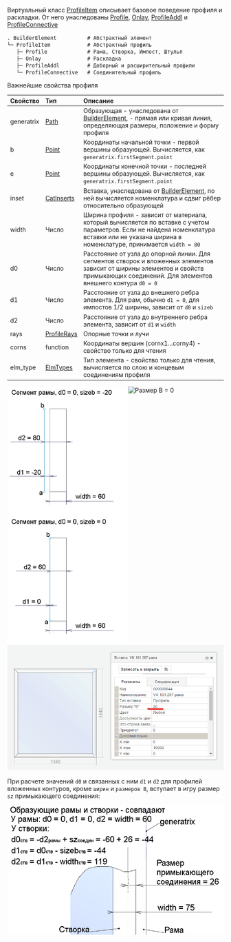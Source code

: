 Виртуальный класс [ProfileItem](ProfileItem.html) описывает базовое поведение профиля и раскладки.
От него унаследованы [Profile](Profile.html), [Onlay](Onlay.html), [ProfileAddl](ProfileAddl.html) и [ProfileConnective](ProfileConnective.html)
```
. BuilderElement          # Абстрактный элемент
└─ ProfileItem            # Абстрактный профиль
   ├─ Profile             # Рама, Створка, Импост, Штульп
   ├─ Onlay               # Раскладка
   ├─ ProfileAddl         # Доборный и расширительный профили
   └─ ProfileConnective   # Соединительный профиль
```
Важнейшие свойства профиля

| Свойство | Тип                                          | Описание |
|:---|:---------------------------------------------|:---|
| generatrix | [Path](http://paperjs.org/reference/path/)   | Образующая - унаследована от [BuilderElement](Элемент-(BuilderElement)), - прямая или кривая линия, определяющая размеры, положение и форму профиля |
| b | [Point](http://paperjs.org/reference/point/) | Координаты начальной точки - первой вершины образующей. Вычисляется, как  `generatrix.firstSegment.point` |
| e | [Point](http://paperjs.org/reference/point/) | Координаты конечной точки - последней вершины образующей. Вычисляется, как  `generatrix.firstSegment.point` |
| inset | [CatInserts](CatInserts.html)            | Вставка, унаследована от [BuilderElement](Элемент-(BuilderElement)), по ней вычисляется номенклатура и сдвиг рёбер относительно образующей |
| width | Число                                    | Ширина профиля - зависит от материала, который вычисляется по вставке с учетом параметров. Если не найдена номенклатура вставки или не указана ширина в номенклатуре, принимается `width = 80` |
| d0 | Число                                       | Расстояние от узла до опорной линии. Для сегментов створок и вложенных элементов зависит от ширины элементов и свойств примыкающих соединений. Для элементов внешнего контура `d0 = 0` |
| d1 | Число                                       | Расстояние от узла до внешнего ребра элемента. Для рам, обычно `d1 = 0`, для импостов 1/2 ширины, зависит от `d0` и `sizeb` |
| d2 | Число                                       | Расстояние от узла до внутреннего ребра элемента, зависит от `d1` и `width` |
| rays | [ProfileRays](ProfileRays.html)           | Опорные точки и лучи |
| corns | function                                 | Координаты вершин (cornx1...corny4) - свойство только для чтения |
| elm_type | [ElmTypes](EnmElm_types.html)         | Тип элемента - свойство только для чтения, вычисляется по слою и концевым соединениям профиля|

<img src="imgs/rama0-b-20.png" align="left" title="Размер B = -20" height="300" >

<img src="imgs/rama0-b0.png" align="left" title="Размер B = 0" height="300" >

![Размер B = 0](/oknosoft/windowbuilder/blob/master/doc/imgs/wiki/rama-b-20.png)

![Размер B = 0](imgs/rama-b20.png)

При расчете значений `d0` и связанных с ним `d1` и `d2` для профилей вложенных контуров, кроме `ширин` и `размеров В`, вступает в игру размер `sz` примыкающего соединения:

<img src="imgs/overlay.png" align="left" title="Наложение" height="300" >
